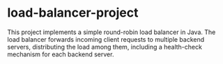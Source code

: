 # load-balancer-project
This project implements a simple round-robin load balancer in Java. The load balancer forwards incoming client requests to multiple backend servers, distributing the load among them, including a health-check mechanism for each backend server.
